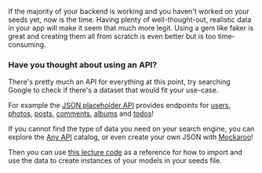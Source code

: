 If the majority of your backend is working and you haven't worked on your seeds yet, now is the time. Having plenty of well-thought-out, realistic data in your app will make it seem that much more legit. Using a gem like faker is great and creating them all from scratch is even better but is too time-consuming.

### Have you thought about using an API?

There's pretty much an API for everything at this point, try searching Google to check if there's a dataset that would fit your use-case.

For example the [JSON placeholder API](https://jsonplaceholder.typicode.com/) provides endpoints for [users](https://jsonplaceholder.typicode.com/users), [photos](https://jsonplaceholder.typicode.com/photos), [posts](https://jsonplaceholder.typicode.com/posts), [comments](https://jsonplaceholder.typicode.com/comments), [albums](https://jsonplaceholder.typicode.com/albums) and [todos](https://jsonplaceholder.typicode.com/todos)!

If you cannot find the type of data you need on your search engine, you can explore the [Any API](https://any-api.com/) catalog, or even create your own JSON with [Mockaroo](https://www.mockaroo.com/)!

Then you can use [this lecture code](https://kitt.lewagon.com/camps/<user.batch_slug>/lectures/05-Rails%2F09-Airbnb-SMTP#/0/1/3) as a reference for how to import and use the data to create instances of your models in your seeds file.
